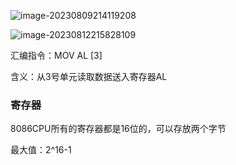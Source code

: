![image-20230809214119208](https://cdn.jsdelivr.net/gh/fuchentianshen/Typora_cloudimg/img/image-20230809214119208.png)

![image-20230812215828109](https://cdn.jsdelivr.net/gh/fuchentianshen/Typora_cloudimg/img/image-20230812215828108.png)

汇编指令：MOV AL [3]

含义：从3号单元读取数据送入寄存器AL

### 寄存器

8086CPU所有的寄存器都是16位的，可以存放两个字节

最大值：2^16-1





